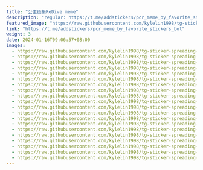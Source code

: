 ```yaml
---
title: "公主链接ReDive meme"
description: "regular: https://t.me/addstickers/pcr_meme_by_favorite_stickers_bot"
featured_image: "https://raw.githubusercontent.com/kylelin1998/tg-sticker-spreading-worldwide-images/main/img/073c8745-823d-4944-a57d-4f193335af8a.jpg"
link: "https://t.me/addstickers/pcr_meme_by_favorite_stickers_bot"
weight: 3
date: 2024-01-16T09:06:57+08:00
images:
  - https://raw.githubusercontent.com/kylelin1998/tg-sticker-spreading-worldwide-images/main/img/073c8745-823d-4944-a57d-4f193335af8a.jpg
  - https://raw.githubusercontent.com/kylelin1998/tg-sticker-spreading-worldwide-images/main/img/f7398b3b-9bac-4547-8529-5c61bc4d36dd.jpg
  - https://raw.githubusercontent.com/kylelin1998/tg-sticker-spreading-worldwide-images/main/img/2948e5f1-b6a8-4238-aaf8-27c52fa709bf.jpg
  - https://raw.githubusercontent.com/kylelin1998/tg-sticker-spreading-worldwide-images/main/img/dbf0fef3-40c5-4252-81b2-5bc1818dcdcd.jpg
  - https://raw.githubusercontent.com/kylelin1998/tg-sticker-spreading-worldwide-images/main/img/f4b6764c-c996-4247-a005-502dc9d5aeaa.jpg
  - https://raw.githubusercontent.com/kylelin1998/tg-sticker-spreading-worldwide-images/main/img/654c07a9-dbdf-4fb1-8290-3b65a3e4a5f4.jpg
  - https://raw.githubusercontent.com/kylelin1998/tg-sticker-spreading-worldwide-images/main/img/92ba04a2-5900-4153-9cf2-c17c523e2725.jpg
  - https://raw.githubusercontent.com/kylelin1998/tg-sticker-spreading-worldwide-images/main/img/94c191c4-330d-442e-9d4a-3e2df20a2d16.jpg
  - https://raw.githubusercontent.com/kylelin1998/tg-sticker-spreading-worldwide-images/main/img/12ab1ea7-1d9c-4d9d-a801-5747a8740ef1.jpg
  - https://raw.githubusercontent.com/kylelin1998/tg-sticker-spreading-worldwide-images/main/img/ff815117-23c0-41ca-afdd-3448972471e3.jpg
  - https://raw.githubusercontent.com/kylelin1998/tg-sticker-spreading-worldwide-images/main/img/c18b9172-fc08-47db-82a8-56543b47e7ae.jpg
  - https://raw.githubusercontent.com/kylelin1998/tg-sticker-spreading-worldwide-images/main/img/55d01e6a-54a2-4aab-a25a-f207ec052e7f.jpg
  - https://raw.githubusercontent.com/kylelin1998/tg-sticker-spreading-worldwide-images/main/img/ce0e4744-d850-4d6a-a7e8-185069ef30f0.jpg
  - https://raw.githubusercontent.com/kylelin1998/tg-sticker-spreading-worldwide-images/main/img/110c0ed7-6358-413b-9bbe-be8bdc2297c2.jpg
  - https://raw.githubusercontent.com/kylelin1998/tg-sticker-spreading-worldwide-images/main/img/b705a831-01d0-4e33-a261-90f0c1204bd5.jpg
  - https://raw.githubusercontent.com/kylelin1998/tg-sticker-spreading-worldwide-images/main/img/32aaef63-ab10-4561-b000-e405dcc56cd5.jpg
  - https://raw.githubusercontent.com/kylelin1998/tg-sticker-spreading-worldwide-images/main/img/456f2e9b-f51e-425b-9900-315a14ddd3ae.jpg
  - https://raw.githubusercontent.com/kylelin1998/tg-sticker-spreading-worldwide-images/main/img/23f166bd-ff1e-475b-b345-ff03d09f5e14.jpg
  - https://raw.githubusercontent.com/kylelin1998/tg-sticker-spreading-worldwide-images/main/img/c38f6b4b-3276-48f9-bec9-9546757d7315.jpg
  - https://raw.githubusercontent.com/kylelin1998/tg-sticker-spreading-worldwide-images/main/img/f75e0c72-f118-413c-ac46-7b68ae7b23d2.jpg
---
```

